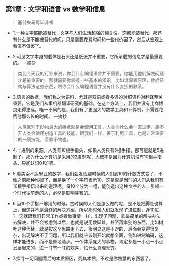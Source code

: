 ## 第1章：文字和语言 vs 数学和信息

>塞翁失马焉知非福

- 1.一种文字都能被替代，文字与人们生活超强的相关性，这都能被替代，那还有什么是不能被替代的呢，只是需要花费时间和一些代价罢了，然后从宏观上看值不值罢了。

- 2.可见文字本身的载体是石头还是纸张并不重要，它所承载的信息才是最重要的。 --摘抄

>类比今天我的行业来说，你会什么编程语言并不重要，你能用他们解决问题才是最重要的。那就需要你掌握一些基本的知识，比如计算机原理，数据结构与算法这些东西，跟你会什么编程语言并没有什么直接的联系。

- 3.语言的数据，我们称之为语料，尤其是双语或者多语的对照语料对翻译至关重要，它是我们从事机器翻译研究的基础。在这个方法上，我们并没有比商博良走得更远。唯一不同的是，我们有了更强大的数学工具和计算机，不需要花费他那么长的时间。 --摘抄

>人类区别于动物最大的特点就是会使用工具，人类为什么会一直进步，离不开人类会使用创造工具的技能。跟我们一样，善于利用工具，也是非常重要的一项技能，善假于物也。

- 4.十进制的来源，人类有10根手指头，如果人类只有5根手指，那可能就是5进制了。那为什么计算机是采用的2进制呢，大概率是因为计算机没有10根手指头，只能认识0和1吧。

- 5.看美索不达米亚的数字，我们会发现那时候的人们到10的计数方式变了，不像之前那种堆砌了，而是换了一个字符表示10，这是否是当时的人们从我们有10根手指悟出来的道理呢，将10个分为一组，能创造出这种文字的人，引领一个时代往前走的人，必然是聪明睿智的。

- 6.当10个手指不够用的时候，古时候的人们是怎么做的呢，是不是把脚趾也算上，但这并不是最终的解决方案，所以那时候人们就发现了进位制，逢10进1。这就跟我们日常工作或者做事情一样，出现了问题，拿最简单的解决办法去解决，并不会考虑到以后，也就是说用数脚趾，甚至再拿别的东西，比如树叶这种代替，就是按这个思路走下去，很明显这是不对的，后面会变得很复杂，出现解决不了问题，所以我们就应该刚开始就想全面，例如进制编码，这样才能进步，而不是原地踏步。一个体系庞大的事物，肯定都是一小点一小点发展起来的，进一寸有一寸的欢喜，怕什么真理无穷。

- 7.探寻一切问题背后的本质原因，究其本质，不过是你熟悉的东西罢了。

















